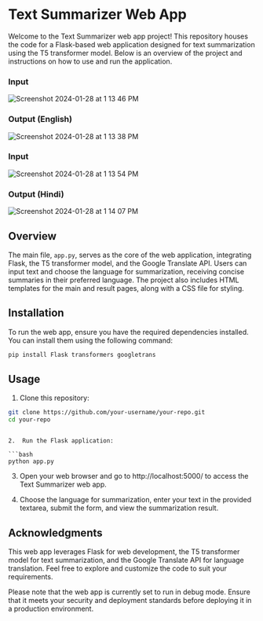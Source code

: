 
# Text Summarizer Web App

Welcome to the Text Summarizer web app project! This repository houses the code for a Flask-based web application designed for text summarization using the T5 transformer model. Below is an overview of the project and instructions on how to use and run the application.
### Input
![Screenshot 2024-01-28 at 1 13 46 PM](https://github.com/ananyamanjunath/Text-Summarizer/assets/109954683/1de18e26-811d-4df0-b0fc-057abb602414)
### Output (English)
![Screenshot 2024-01-28 at 1 13 38 PM](https://github.com/ananyamanjunath/Text-Summarizer/assets/109954683/89e7a444-ac25-4ea7-9f4a-c75cd0ef483f)
### Input
![Screenshot 2024-01-28 at 1 13 54 PM](https://github.com/ananyamanjunath/Text-Summarizer/assets/109954683/a7df899c-d442-4e40-ae18-659651ca4fea)
### Output (Hindi)
![Screenshot 2024-01-28 at 1 14 07 PM](https://github.com/ananyamanjunath/Text-Summarizer/assets/109954683/a7cf9ee8-3239-41b1-ac4f-25593a206adf)

## Overview

The main file, `app.py`, serves as the core of the web application, integrating Flask, the T5 transformer model, and the Google Translate API. Users can input text and choose the language for summarization, receiving concise summaries in their preferred language. The project also includes HTML templates for the main and result pages, along with a CSS file for styling.

## Installation

To run the web app, ensure you have the required dependencies installed. You can install them using the following command:

```bash
pip install Flask transformers googletrans
```

## Usage

1.  Clone this repository:

```bash
git clone https://github.com/your-username/your-repo.git
cd your-repo
```

```

2.  Run the Flask application:

```bash
python app.py
```

3.  Open your web browser and go to http://localhost:5000/ to access the Text Summarizer web app.
    
4.  Choose the language for summarization, enter your text in the provided textarea, submit the form, and view the summarization result.
    

## Acknowledgments

This web app leverages Flask for web development, the T5 transformer model for text summarization, and the Google Translate API for language translation. Feel free to explore and customize the code to suit your requirements.

Please note that the web app is currently set to run in debug mode. Ensure that it meets your security and deployment standards before deploying it in a production environment.
